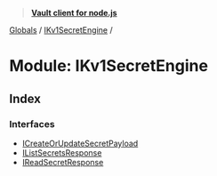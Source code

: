 > **[Vault client for node.js](../README.md)**

[Globals](../globals.md) / [IKv1SecretEngine](ikv1secretengine.md) /

# Module: IKv1SecretEngine

## Index

### Interfaces

* [ICreateOrUpdateSecretPayload](../interfaces/ikv1secretengine.icreateorupdatesecretpayload.md)
* [IListSecretsResponse](../interfaces/ikv1secretengine.ilistsecretsresponse.md)
* [IReadSecretResponse](../interfaces/ikv1secretengine.ireadsecretresponse.md)